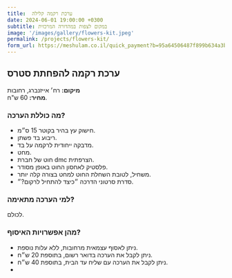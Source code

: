 ```yaml
---
title:  ערכת רקמה קלילה
date: 2024-06-01 19:00:00 +0300
subtitle: במקום לצפות במהדורה המרכזית
image: '/images/gallery/flowers-kit.jpeg'
permalink: /projects/flowers-kit/
form_url: https://meshulam.co.il/quick_payment?b=95a64506487f899b634a3b884fa4245e
---
```


## ערכת רקמה להפחתת סטרס

**מיקום:** רח׳ אייזנברג, רחובות  
**מחיר:** 60 ש"ח.   

### מה כוללת הערכה?

- חישוק עץ בהיר בקוטר 15 ס״מ.
- ריבוע בד פשתן.
- מדבקה ייחודית לרקמה על בד.
- מחט.
- חוט של חברת dmc הצרפתית.
- פלסטיק לאחסון החוט באופן מסודר.
- משחיל, לטובת השחלת החוט למחט בצורה קלה יותר.
- סדרת סרטוני הדרכה ״כיצד להתחיל לרקום?״.

### למי הערכה מתאימה?

לכולם.

### מהן אפשרויות האיסוף?

- ניתן לאסוף עצמאית מרחובות, ללא עלות נוספת.
- ניתן לקבל את הערכה בדואר רשום, בתוספת 20 ש״ח.
- ניתן לקבל את הערכה עם שליח עד הבית, בתוספת 40 ש״ח.
-

